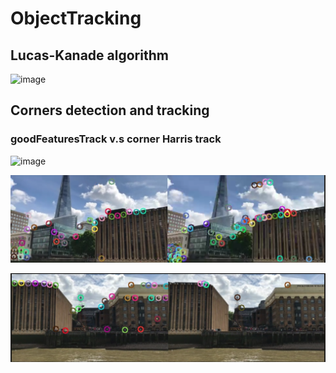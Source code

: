 # ObjectTracking

## Lucas-Kanade algorithm

![image](https://github.com/sfwang20/ObjectTracking/blob/master/demo/tracking_airplane.gif)


## Corners detection and tracking

### goodFeaturesTrack v.s corner Harris track

![image](https://github.com/sfwang20/ObjectTracking/blob/master/demo/comparsion.gif)



![image](https://github.com/sfwang20/ObjectTracking/blob/master/demo/comparsion.png)


![image](https://github.com/sfwang20/ObjectTracking/blob/master/demo/comparsion2.png)





